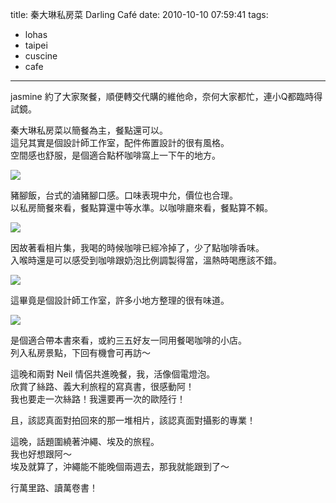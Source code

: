 title: 秦大琳私房菜 Darling Café
date: 2010-10-10 07:59:41
tags:
- lohas
- taipei
- cuscine
- cafe
---
jasmine 約了大家聚餐，順便轉交代購的維他命，奈何大家都忙，連小Q都臨時得試鏡。

秦大琳私房菜以簡餐為主，餐點還可以。  
這兒其實是個設計師工作室，配件佈置設計的很有風格。  
空間感也舒服，是個適合點杯咖啡窩上一下午的地方。

![](http://farm5.static.flickr.com/4076/4929576606_8692aa9217.jpg)

豬腳飯，台式的滷豬腳口感。口味表現中允，價位也合理。  
以私房簡餐來看，餐點算還中等水準。以咖啡廳來看，餐點算不賴。

![](http://farm5.static.flickr.com/4114/4929577008_d07d0e34d3.jpg)

因故著看相片集，我喝的時候咖啡已經冷掉了，少了點咖啡香味。  
入喉時還是可以感受到咖啡跟奶泡比例調製得當，溫熱時喝應該不錯。

![](http://farm5.static.flickr.com/4120/4929573500_b5e8907f7a.jpg)

這畢竟是個設計師工作室，許多小地方整理的很有味道。

![](http://farm5.static.flickr.com/4096/4928983823_46155ff01c.jpg)

是個適合帶本書來看，或約三五好友一同用餐喝咖啡的小店。  
列入私房景點，下回有機會可再訪～

這晚和兩對 Neil 情侶共進晚餐，我，活像個電燈泡。  
欣賞了絲路、義大利旅程的寫真書，很感動阿！  
我也要走一次絲路！我還要再一次的歐陸行！

且，該認真面對拍回來的那一堆相片，該認真面對攝影的專業！

這晚，話題圍繞著沖繩、埃及的旅程。  
我也好想跟阿～  
埃及就算了，沖繩能不能晚個兩週去，那我就能跟到了～

行萬里路、讀萬卷書！
